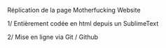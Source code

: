 Réplication de la page Motherfucking Website 

1/ Entièrement codée en html depuis un SublimeText

2/ Mise en ligne via Git / Github